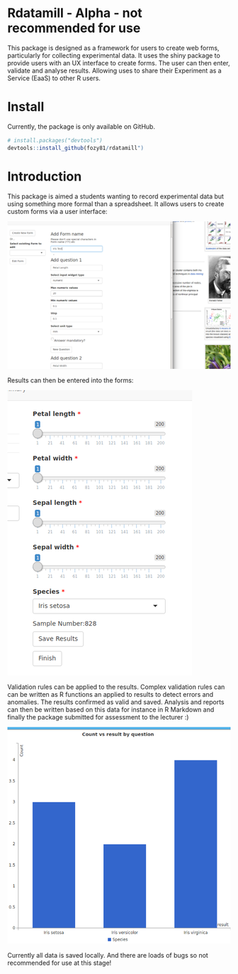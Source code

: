 
# Rdatamill - Alpha - not recommended for use

This package is designed as a framework for users to create web forms, particularly for collecting experimental data. It uses the shiny package to provide users with an UX interface to create forms. The user can then enter, validate and analyse results. Allowing uses to share their Experiment as a Service (EaaS) to other R users.

# Install

Currently, the package is only available on GitHub.

```r
# install.packages("devtools")
devtools::install_github(fozy81/rdatamill")
```

# Introduction

This package is aimed a students wanting to record experimental data but using something more formal than a spreadsheet. It allows users to create custom forms via a user interface:

![create_test](./create_form.png?raw=true)

Results can then be entered into the forms:

![enter_data](./enter_data.png?raw=true)

Validation rules can be applied to the results. Complex validation rules can can be written as R functions an applied to results to detect errors and anomalies. The results confirmed as valid and saved. Analysis and reports can then be written based on this data for instance in R Markdown and finally the package submitted for assessment to the lecturer :)

![analysis](./analysis.png?raw=true)

Currently all data is saved locally. And there are loads of bugs so not recommended for use at this stage!

